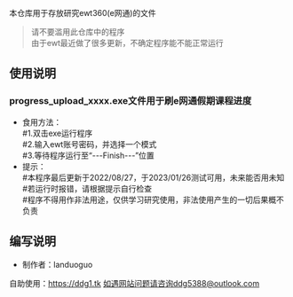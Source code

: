 本仓库用于存放研究ewt360(e网通)的文件  
 
> 请不要滥用此仓库中的程序  
> 由于ewt最近做了很多更新，不确定程序能不能正常运行  

## 使用说明  
### progress_upload_xxxx.exe文件用于刷e网通假期课程进度  
* 食用方法：  
#1.双击exe运行程序  
#2.输入ewt账号密码，并选择一个模式  
#3.等待程序运行至“---Finish---”位置  
* 提示：  
#本程序最后更新于2022/08/27，于2023/01/26测试可用，未来能否用未知  
#若运行时报错，请根据提示自行检查  
#程序不得用作非法用途，仅供学习研究使用，非法使用产生的一切后果概不负责  

## 编写说明
* 制作者：landuoguo  

自助使用：https://ddg1.tk
如遇网站问题请咨询ddg5388@outlook.com

